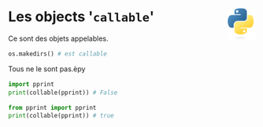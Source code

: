 # **Les objects '`callable`'**<a href="../../../"><img align="right" src="../../../assets/Python-logo-notext.svg" alt="Python" height="64px"></a>
Ce sont des objets appelables.
```py
os.makedirs() # est callable
```
Tous ne le sont pas.èpy
```py
import pprint
print(collable(pprint)) # False
```
```py
from pprint import pprint
print(collable(pprint)) # true
```